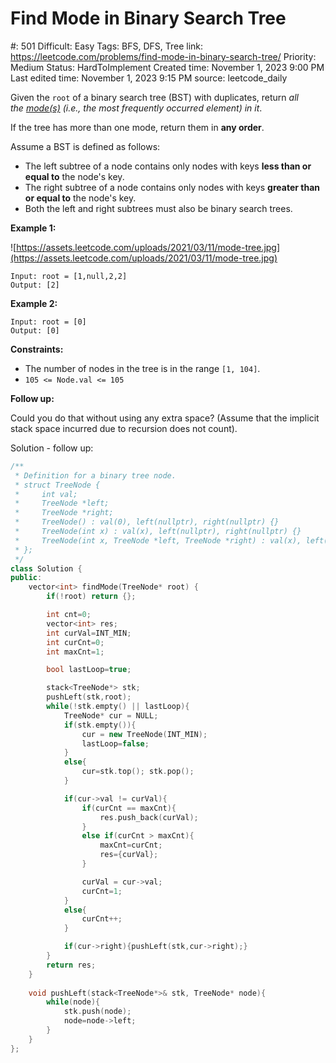 # Find Mode in Binary Search Tree

#: 501
Difficult: Easy
Tags: BFS, DFS, Tree
link: https://leetcode.com/problems/find-mode-in-binary-search-tree/
Priority: Medium
Status: HardToImplement
Created time: November 1, 2023 9:00 PM
Last edited time: November 1, 2023 9:15 PM
source: leetcode_daily

Given the `root` of a binary search tree (BST) with duplicates, return *all the [mode(s)](https://en.wikipedia.org/wiki/Mode_(statistics)) (i.e., the most frequently occurred element) in it*.

If the tree has more than one mode, return them in **any order**.

Assume a BST is defined as follows:

- The left subtree of a node contains only nodes with keys **less than or equal to** the node's key.
- The right subtree of a node contains only nodes with keys **greater than or equal to** the node's key.
- Both the left and right subtrees must also be binary search trees.

**Example 1:**

![https://assets.leetcode.com/uploads/2021/03/11/mode-tree.jpg](https://assets.leetcode.com/uploads/2021/03/11/mode-tree.jpg)

```
Input: root = [1,null,2,2]
Output: [2]

```

**Example 2:**

```
Input: root = [0]
Output: [0]

```

**Constraints:**

- The number of nodes in the tree is in the range `[1, 104]`.
- `105 <= Node.val <= 105`

**Follow up:**

Could you do that without using any extra space? (Assume that the implicit stack space incurred due to recursion does not count).

Solution - follow up:

```cpp
/**
 * Definition for a binary tree node.
 * struct TreeNode {
 *     int val;
 *     TreeNode *left;
 *     TreeNode *right;
 *     TreeNode() : val(0), left(nullptr), right(nullptr) {}
 *     TreeNode(int x) : val(x), left(nullptr), right(nullptr) {}
 *     TreeNode(int x, TreeNode *left, TreeNode *right) : val(x), left(left), right(right) {}
 * };
 */
class Solution {
public:
    vector<int> findMode(TreeNode* root) {
        if(!root) return {};

        int cnt=0;
        vector<int> res;
        int curVal=INT_MIN;
        int curCnt=0;
        int maxCnt=1;

        bool lastLoop=true;

        stack<TreeNode*> stk;
        pushLeft(stk,root);
        while(!stk.empty() || lastLoop){
            TreeNode* cur = NULL;
            if(stk.empty()){
                cur = new TreeNode(INT_MIN);
                lastLoop=false;
            }
            else{
                cur=stk.top(); stk.pop();
            }

            if(cur->val != curVal){
                if(curCnt == maxCnt){
                    res.push_back(curVal);
                }
                else if(curCnt > maxCnt){
                    maxCnt=curCnt;
                    res={curVal};
                }

                curVal = cur->val;
                curCnt=1;
            }
            else{
                curCnt++;
            }

            if(cur->right){pushLeft(stk,cur->right);}
        }
        return res;
    }
    
    void pushLeft(stack<TreeNode*>& stk, TreeNode* node){
        while(node){
            stk.push(node);
            node=node->left;
        }
    }
};
```